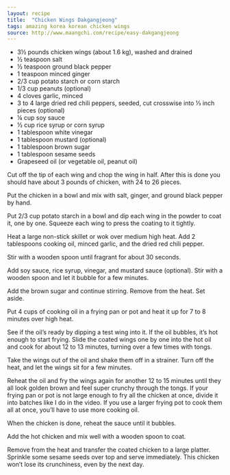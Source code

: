 ```yaml
---
layout: recipe
title:  "Chicken Wings Dakgangjeong"
tags: amazing korea korean chicken wings
source: http://www.maangchi.com/recipe/easy-dakgangjeong
---
```

* 3½ pounds chicken wings (about 1.6 kg), washed and drained
* ½ teaspoon salt
* ½ teaspoon ground black pepper
* 1 teaspoon minced ginger
* 2/3 cup potato starch or corn starch
* 1/3 cup peanuts (optional)
* 4 cloves garlic, minced
* 3 to 4 large dried red chili peppers, seeded, cut crosswise into ⅓ inch pieces (optional)
* ¼ cup soy sauce
* ½ cup rice syrup or corn syrup
* 1 tablespoon white vinegar
* 1 tablespoon mustard (optional)
* 1 tablespoon brown sugar
* 1 tablespoon sesame seeds
* Grapeseed oil (or vegetable oil, peanut oil)

Cut off the tip of each wing and chop the wing in half. After this is done you should have about 3 pounds of chicken, with 24 to 26 pieces.

Put the chicken in a bowl and mix with salt, ginger, and ground black pepper by hand.

Put 2/3 cup potato starch in a bowl and dip each wing in the powder to coat it, one by one. Squeeze each wing to press the coating to it tightly.

Heat a large non-stick skillet or wok over medium high heat. Add 2 tablespoons cooking oil, minced garlic, and the dried red chili pepper.

Stir with a wooden spoon until fragrant for about 30 seconds.

Add soy sauce, rice syrup, vinegar, and mustard sauce (optional). Stir with a wooden spoon and let it bubble for a few minutes.

Add the brown sugar and continue stirring. Remove from the heat. Set aside.

Put 4 cups of cooking oil in a frying pan or pot and heat it up for 7 to 8 minutes over  high heat.

See if the oil’s ready by dipping a test wing into it. If the oil bubbles, it’s hot enough to start frying. Slide the coated wings one by one into the hot oil and cook for about 12 to 13 minutes, turning over a few times with tongs.

Take the wings out of the oil and shake them off in a strainer. Turn off the heat, and let the wings sit for a few minutes.

Reheat the oil and fry the wings again for another 12 to 15 minutes until they all look golden brown and feel super crunchy through the tongs. If your frying pan or pot is not large enough to fry all the chicken at once, divide it into batches like I do in the video. If you use a larger frying pot to cook them all at once, you’ll have to use more cooking oil.

When the chicken is done, reheat the sauce until it bubbles.

Add the hot chicken and mix well with a wooden spoon to coat.

Remove from the heat and transfer the coated chicken to a large platter. Sprinkle  some sesame seeds over top and serve immediately. This chicken won’t lose its crunchiness, even by the next day.
